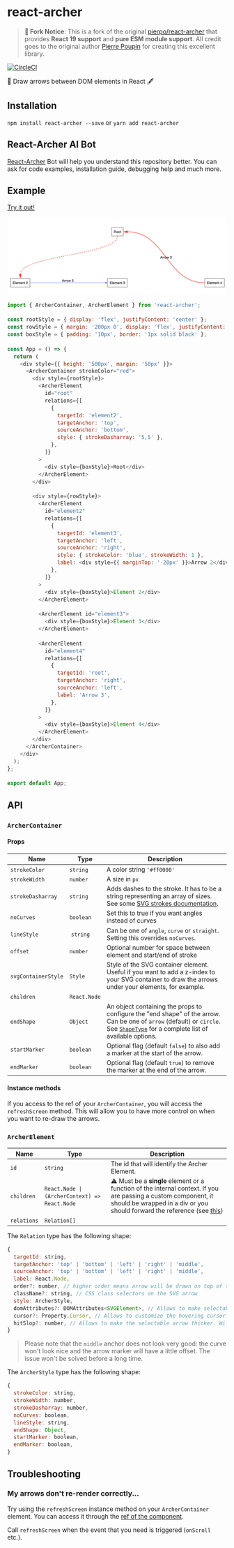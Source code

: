 # react-archer

> **🍴 Fork Notice**: This is a fork of the original [pierpo/react-archer](https://github.com/pierpo/react-archer) that provides **React 19 support** and **pure ESM module support**. All credit goes to the original author [Pierre Poupin](https://github.com/pierpo) for creating this excellent library.

[![CircleCI](https://circleci.com/gh/Gitii/react-archer.svg?style=svg)](https://circleci.com/gh/Gitii/react-archer)

🏹 Draw arrows between DOM elements in React 🖋

## Installation

`npm install react-archer --save` or `yarn add react-archer`

## React-Archer AI Bot
[React-Archer](https://codeparrot.ai/oracle?owner=Gitii&repo=react-archer) Bot will help you understand this repository better. You can ask for code examples, installation guide, debugging help and much more.

## Example

[Try it out!](https://Gitii.github.io/react-archer/)

![Example](https://raw.githubusercontent.com/Gitii/react-archer/master/example.png)

```javascript
import { ArcherContainer, ArcherElement } from 'react-archer';

const rootStyle = { display: 'flex', justifyContent: 'center' };
const rowStyle = { margin: '200px 0', display: 'flex', justifyContent: 'space-between' };
const boxStyle = { padding: '10px', border: '1px solid black' };

const App = () => {
  return (
    <div style={{ height: '500px', margin: '50px' }}>
      <ArcherContainer strokeColor="red">
        <div style={rootStyle}>
          <ArcherElement
            id="root"
            relations={[
              {
                targetId: 'element2',
                targetAnchor: 'top',
                sourceAnchor: 'bottom',
                style: { strokeDasharray: '5,5' },
              },
            ]}
          >
            <div style={boxStyle}>Root</div>
          </ArcherElement>
        </div>

        <div style={rowStyle}>
          <ArcherElement
            id="element2"
            relations={[
              {
                targetId: 'element3',
                targetAnchor: 'left',
                sourceAnchor: 'right',
                style: { strokeColor: 'blue', strokeWidth: 1 },
                label: <div style={{ marginTop: '-20px' }}>Arrow 2</div>,
              },
            ]}
          >
            <div style={boxStyle}>Element 2</div>
          </ArcherElement>

          <ArcherElement id="element3">
            <div style={boxStyle}>Element 3</div>
          </ArcherElement>

          <ArcherElement
            id="element4"
            relations={[
              {
                targetId: 'root',
                targetAnchor: 'right',
                sourceAnchor: 'left',
                label: 'Arrow 3',
              },
            ]}
          >
            <div style={boxStyle}>Element 4</div>
          </ArcherElement>
        </div>
      </ArcherContainer>
    </div>
  );
};

export default App;
```

## API

### `ArcherContainer`

#### Props

<!-- prettier-ignore -->
| Name | Type | Description |
| - | - | - |
| `strokeColor` | `string` | A color string `'#ff0000'`
| `strokeWidth` | `number` | A size in `px`
| `strokeDasharray` | `string` | Adds dashes to the stroke. It has to be a string representing an array of sizes. See some [SVG strokes documentation](https://www.w3schools.com/graphics/svg_stroking.asp).
| `noCurves` | `boolean` | Set this to true if you want angles instead of curves
| `lineStyle` | `string` | Can be one of `angle`, `curve` or `straight`. Setting this overrides `noCurves`.
| `offset` | `number` | Optional number for space between element and start/end of stroke
| `svgContainerStyle` | `Style` | Style of the SVG container element. Useful if you want to add a z-index to your SVG container to draw the arrows under your elements, for example.
| `children` | `React.Node` |
| `endShape` | `Object` | An object containing the props to configure the "end shape" of the arrow. Can be one of `arrow` (default) or `circle`. See [`ShapeType`](flow-typed/archer-types.js) for a complete list of available options.
| `startMarker` | `boolean` | Optional flag (default `false`) to also add a marker at the start of the arrow.
| `endMarker` | `boolean` | Optional flag (default `true`) to remove the marker at the end of the arrow.

#### Instance methods

If you access to the ref of your `ArcherContainer`, you will access the `refreshScreen` method.
This will allow you to have more control on when you want to re-draw the arrows.

### `ArcherElement`

<!-- prettier-ignore -->
| Name | Type | Description |
| - | - | - |
| `id` | `string` | The id that will identify the Archer Element.
| `children` | `React.Node \| (ArcherContext) => React.Node` | :warning: Must be a **single** element or a function of the internal context. If you are passing a custom component, it should be wrapped in a div or you should forward the reference (see [this](https://github.com/Gitii/react-archer/releases/tag/v2.0.0))
| `relations` | `Relation[]` |

The `Relation` type has the following shape:

```javascript
{
  targetId: string,
  targetAnchor: 'top' | 'bottom' | 'left' | 'right' | 'middle',
  sourceAnchor: 'top' | 'bottom' | 'left' | 'right' | 'middle',
  label: React.Node,
  order?: number, // higher order means arrow will be drawn on top of the others
  className?: string, // CSS class selectors on the SVG arrow
  style: ArcherStyle,
  domAttributes?: DOMAttributes<SVGElement>, // Allows to make selectable arrows by passing dom attributes like onMouseHover
  cursor?: Property.Cursor, // Allows to customize the hovering cursor of the arrow. Will only work if domAttributes is present
  hitSlop?: number, // Allows to make the selectable arrow thicker. Will only work if domAttributes is present
}
```

> Please note that the `middle` anchor does not look very good: the curve won't look nice and the arrow marker will have a little offset.
> The issue won't be solved before a long time.

The `ArcherStyle` type has the following shape:

```javascript
{
  strokeColor: string,
  strokeWidth: number,
  strokeDasharray: number,
  noCurves: boolean,
  lineStyle: string,
  endShape: Object,
  startMarker: boolean,
  endMarker: boolean,
}
```

## Troubleshooting

### My arrows don't re-render correctly...

Try using the `refreshScreen` instance method on your `ArcherContainer` element. You can access it through the [ref of the component](https://reactjs.org/docs/refs-and-the-dom.html).

Call `refreshScreen` when the event that you need is triggered (`onScroll` etc.).
